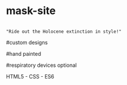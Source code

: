 # mask-site
<code>
"Ride out the Holocene extinction in style!"
</code>

<p>#custom designs</p>
<p>#hand painted</p>
<p>#respiratory devices optional</p>

<aside>HTML5 - CSS - ES6</aside>